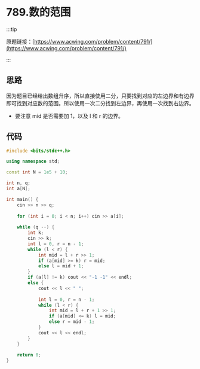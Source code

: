 # 789.数的范围

:::tip

原题链接：[https://www.acwing.com/problem/content/791/](https://www.acwing.com/problem/content/791/)

:::

## 思路

因为题目已经给出数组升序，所以直接使用二分，只要找到对应的左边界和有边界即可找到对应数的范围。所以使用一次二分找到左边界，再使用一次找到右边界。

- 要注意 mid 是否需要加 1，以及 l 和 r 的边界。

## 代码

```cpp
#include <bits/stdc++.h>

using namespace std;

const int N = 1e5 + 10;

int n, q;
int a[N];

int main() {
    cin >> n >> q;
    
    for (int i = 0; i < n; i++) cin >> a[i];
    
    while (q --) {
        int k;
        cin >> k;
        int l = 0, r = n - 1;
        while (l < r) {
            int mid = l + r >> 1;
            if (a[mid] >= k) r = mid;
            else l = mid + 1;
        }
        if (a[l] != k) cout << "-1 -1" << endl;
        else {
            cout << l << " ";
            
            int l = 0, r = n - 1;
            while (l < r) {
                int mid = l + r + 1 >> 1;
                if (a[mid] <= k) l = mid;
                else r = mid - 1;
            }
            cout << l << endl;
        }
    }
    
    return 0;
}
```

